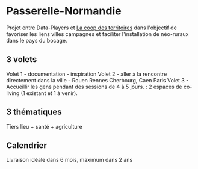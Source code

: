 # Passerelle-Normandie

Projet entre Data-Players et [La coop des territoires](https://www.lacoop.co/) dans l'objectif de favoriser les liens villes campagnes et faciliter l'installation de néo-ruraux dans le pays du bocage.

## 3 volets
Volet 1 - documentation - inspiration
Volet 2 - aller à la rencontre directement dans la ville - Rouen Rennes Cherbourg, Caen Paris
Volet 3 - Accueillir les gens pendant des sessions de 4 à 5 jours. : 2 espaces de co-living (1 existant et 1 à venir).

## 3 thématiques
Tiers lieu + santé + agriculture

## Calendrier
Livraison idéale dans 6 mois, maximum dans 2 ans


